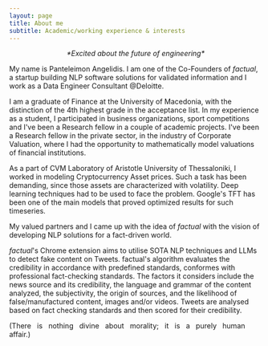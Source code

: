 ```yaml
---
layout: page
title: About me
subtitle: Academic/working experience & interests
---
```

<div align="center">
  <i> *Excited about the future of engineering* </i>
</div>


My name is Panteleimon Angelidis. I am one of the Co-Founders of *factual*, a startup building NLP software solutions for validated information and I work as a Data Engineer Consultant @Deloitte.

I am a graduate of Finance at the University of Macedonia, with the distinction of the 4th highest grade in the acceptance list. In my experience as a student, I participated in business organizations, sport competitions and I've been a Research fellow in a couple of academic projects. I've been a Research fellow in the private sector, in the industry of Corporate Valuation, where I had the opportunity to mathematically model valuations of financial institutions.

As a part of CVM Laboratory of Aristotle University of Thessaloniki, I worked in modeling Cryptocurrency Asset prices. Such a task has been demanding, since those assets are characterized with volatility. Deep learning techniques had to be used to face the problem. Google's TFT has been one of the main models that proved optimized results for such timeseries.

My valued partners and I came up with the idea of *factual* with the vision of developing NLP solutions for a fact-driven world.

*factual*'s Chrome extension aims to utilise SOTA NLP techniques and LLMs to detect fake content on Tweets. factual's algorithm evaluates the credibility in accordance with predefined standards, conformes with professional fact-checking standards. The factors it considers include the news source and its credibility, the language and grammar of the content analyzed, the subjectivity, the origin of sources, and the likelihood of false/manufactured content, images and/or videos. Tweets are analysed based on fact checking standards and then scored for their credibility.

(There &nbsp; is &nbsp; nothing &nbsp; divine &nbsp; about &nbsp; morality; &nbsp; it &nbsp; is &nbsp; a &nbsp; purely &nbsp; human &nbsp; affair.)







